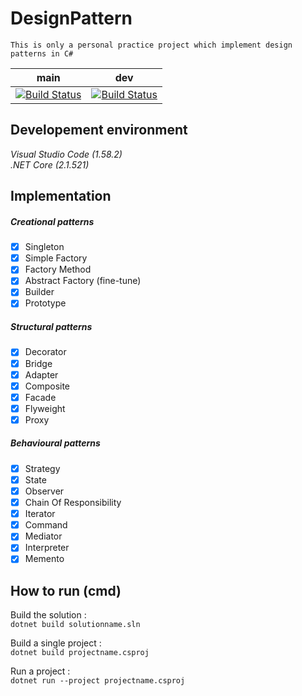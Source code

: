 # DesignPattern
	This is only a personal practice project which implement design patterns in C#

| main     | dev     |
| :-----------:  | :-----------: |
| [![Build Status](https://travis-ci.com/AveryHu/DesignPattern.svg?branch=main)](https://travis-ci.com/AveryHu/DesignPattern)     | [![Build Status](https://travis-ci.com/AveryHu/DesignPattern.svg?branch=dev)](https://travis-ci.com/AveryHu/DesignPattern)     |

## Developement environment

*Visual Studio Code (1.58.2)*  
*.NET Core (2.1.521)*

## Implementation

##### *Creational patterns*
  - [x] Singleton
  - [x] Simple Factory
  - [x] Factory Method
  - [x] Abstract Factory (fine-tune)
  - [x] Builder
  - [x] Prototype

##### *Structural patterns*
  - [x] Decorator
  - [x] Bridge
  - [x] Adapter
  - [x] Composite
  - [x] Facade
  - [x] Flyweight
  - [x] Proxy

##### *Behavioural patterns*
  - [x] Strategy
  - [x] State
  - [x] Observer
  - [x] Chain Of Responsibility
  - [x] Iterator
  - [x] Command
  - [x] Mediator
  - [x] Interpreter
  - [x] Memento

## How to run (cmd)

Build the solution :  
```dotnet build solutionname.sln```  

Build a single project :  
```dotnet build projectname.csproj```  

Run a project :  
```dotnet run --project projectname.csproj```